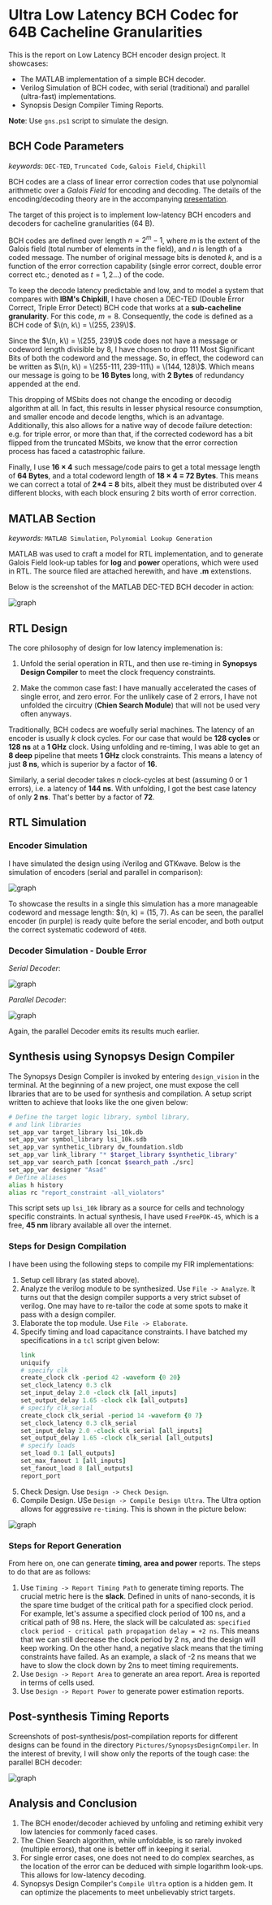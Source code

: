 # Ultra Low Latency BCH Codec for 64B Cacheline Granularities

This is the report on Low Latency BCH encoder design project. It showcases:
- The MATLAB implementation of a simple BCH decoder.
- Verilog Simulation of BCH codec, with serial (traditional) and parallel (ultra-fast) implementations.
- Synopsis Design Compiler Timing Reports.

**Note**: Use `gns.ps1` script to simulate the design.

<h2>BCH Code Parameters</h2>

_keywords_: `DEC-TED`, `Truncated Code`, `Galois Field`, `Chipkill`

BCH codes are a class of linear error correction codes that use polynomial arithmetic over a _Galois Field_ for encoding and decoding. The details of the encoding/decoding theory are in the accompanying [presentation](./presentation.pdf).

The target of this project is to implement low-latency BCH encoders and decoders for cacheline granularities (64 B).

BCH codes are defined over length $n = 2^m - 1$, where $m$ is the extent of the Galois field (total number of elements in the field), and $n$ is length of a coded message. The number of original message bits is denoted $k$, and is a function of the error correction capability (single error correct, double error correct etc.; denoted as $t=1, 2...$) of the code.

To keep the decode latency predictable and low, and to model a system that compares with **IBM's Chipkill**, I have chosen a DEC-TED (Double Error Correct, Triple Error Detect) BCH code that works at a **sub-cacheline granularity**. For this code, $m=8$. Consequently, the code is defined as a BCH code of $\(n, k\) = \(255, 239\)$.

Since the $\(n, k\) = \(255, 239\)$ code does not have a message or codeword length divisible by 8, I have chosen to drop $111$ Most Significant Bits of both the codeword and the message. So, in effect, the codeword can be written as $\(n, k\) = \(255-111, 239-111\) = \(144, 128\)$. Which means our message is going to be **16 Bytes** long, with **2 Bytes** of redundancy appended at the end.

This dropping of MSbits does not change the encoding or decodig algorithm at all. In fact, this results in lesser physical resource consumption, and smaller encode and decode lengths, which is an advantage. Additionally, this also allows for a native way of decode failure detection: e.g. for triple error, or more than that, if the corrected codeword has a bit flipped from the truncated MSbits, we know that the error correction process has faced a catastrophic failure.

Finally, I use **16 × 4** such message/code pairs to get a total message length of **64 Bytes**, and a total codeword length of **18 × 4 = 72 Bytes**. This means we can correct a total of **2*4 = 8** bits, albeit they must be distributed over 4 different blocks, with each block ensuring 2 bits worth of error correction.


<h2>MATLAB Section</h2>

_keywords:_ `MATLAB Simulation`, `Polynomial Lookup Generation`

MATLAB was used to craft a model for RTL implementation, and to generate Galois Field look-up tables for **log** and **power** operations, which were used in RTL. The source filed are attached herewith, and have **.m** extenstions.

Below is the screenshot of the MATLAB DEC-TED BCH decoder in action:

![graph](./Pictures/MATLAB/MatlabSim.PNG)

<h2>RTL Design</h2>

The core philosophy of design for low latency implemenation is:

1. Unfold the serial operation in RTL, and then use re-timing in **Synopsys Design Compiler** to meet the clock frequency constraints.

2. Make the common case fast: I have manually accelerated the cases of single error, and zero error. For the unlikely case of 2 errors, I have not unfolded the circuitry (**Chien Search Module**) that will not be used very often anyways.

Traditionally, BCH codecs are woefully serial machines. The latency of an encoder is usually $k$ clock cycles. For our case that would be **128 cycles** or **128 ns** at a **1 GHz** clock. Using unfolding and re-timing, I was able to get an **8 deep** pipeline that meets **1 GHz** clock constraints. This means a latency of just **8 ns**, which is superior by a factor of **16**.

Similarly, a serial decoder takes $n$ clock-cycles at best (assuming 0 or 1 errors), i.e. a latency of **144 ns**. With unfolding, I got the best case latency of only **2 ns**. That's better by a factor of **72**.

<h2>RTL Simulation</h2>

<h3>Encoder Simulation</h3>

I have simulated the design using iVerilog and GTKwave. Below is the simulation of encoders (serial and parallel in comparison):

![graph](./Pictures/GTKwave/BCHencoder.PNG)

To showcase the results in a single this simulation has a more manageable codeword and message length: $\(n, k\) = \(15, 7\). As can be seen, the parallel encoder (in purple) is ready quite before the serial encoder, and both output the correct systematic codeword of `40E8`.

<h3>Decoder Simulation - Double Error</h3>

_Serial Decoder_:

![graph](./Pictures/GTKwave/BCHdecoder_serial_2Err.PNG)


_Parallel Decoder_:

![graph](./Pictures/GTKwave/BCHdecoder_parallel_2Err.PNG)

Again, the parallel Decoder emits its results much earlier.

<h2>Synthesis using Synopsys Design Compiler</h2>

The Synopsys Design  Compiler is invoked by entering `design_vision` in the terminal. At the beginning of a new project, one must expose the cell libraries that are to be used for synthesis and compilation. A setup script written to achieve that looks like the one given below:

```bash
# Define the target logic library, symbol library,
# and link libraries
set_app_var target_library lsi_10k.db
set_app_var symbol_library lsi_10k.sdb
set_app_var synthetic_library dw_foundation.sldb
set_app_var link_library "* $target_library $synthetic_library"
set_app_var search_path [concat $search_path ./src]
set_app_var designer "Asad"
# Define aliases
alias h history
alias rc "report_constraint -all_violators"
```

This script sets up `lsi_10k` library as a source for cells and technology specific constraints. In actual synthesis, I have used `FreePDK-45`, which is a free, **45 nm** library available all over the internet.

<h3>Steps for Design Compilation</h3>

I have been using the following steps to compile my FIR implementations:

1. Setup cell library (as stated above).
2. Analyze the verilog module to be synthesized. Use `File -> Analyze`. It turns out that the design compiler supports a very strict subset of verilog. One may have to re-tailor the code at some spots to make it pass with a design compiler.
3. Elaborate the top module. Use `File -> Elaborate`.
4. Specify timing and load capacitance constraints. I have batched my specifications in a `tcl` script given below:
   ```tcl
   link
   uniquify
   # specify clk
   create_clock clk -period 42 -waveform {0 20}
   set_clock_latency 0.3 clk
   set_input_delay 2.0 -clock clk [all_inputs]
   set_output_delay 1.65 -clock clk [all_outputs]
   # specify clk_serial
   create_clock clk_serial -period 14 -waveform {0 7}
   set_clock_latency 0.3 clk_serial
   set_input_delay 2.0 -clock clk_serial [all_inputs]
   set_output_delay 1.65 -clock clk_serial [all_outputs]
   # specify loads
   set_load 0.1 [all_outputs]
   set_max_fanout 1 [all_inputs]
   set_fanout_load 8 [all_outputs]
   report_port
   ```
5. Check Design. Use `Design -> Check Design`.
6. Compile Design. USe `Design -> Compile Design Ultra`. The Ultra option allows for aggressive `re-timing`. This is shown in the picture below:

![graph](./Pictures/SynopsisDesignCompiler/retime.PNG)

<h3>Steps for Report Generation</h3>

From here on, one can generate **timing, area and power** reports. The steps to do that are as follows:

1. Use `Timing -> Report Timing Path` to generate timing reports. The crucial metric here is the **slack**. Defined in units of nano-seconds, it is the spare time budget of the critical path for a specified clock period. For example, let's assume a specified clock period of 100 ns, and a critical path of 98 ns. Here, the slack will be calculated as: `specified clock period - critical path propagation delay = +2 ns`. This means that we can still decrease the clock period by 2 ns, and the design will keep working. On the other hand, a negative slack means that the timing constraints have failed. As an example, a slack of -2 ns means that we have to slow the clock down by 2ns to meet timing requirements.
2. Use `Design -> Report Area` to generate an area report. Area is reported in terms of cells used.
3. Use `Design -> Report Power` to generate power estimation reports.

<h2>Post-synthesis Timing Reports</h2>

Screenshots of post-synthesis/post-compilation reports for different designs can be found in the directory `Pictures/SynopsysDesignCompiler`. In the interest of brevity, I will show only the reports of the tough case: the parallel BCH decoder:

![graph](./Pictures/SynopsisDesignCompiler/parallelBCHdecoder_2pipeline.PNG)


<h2>Analysis and Conclusion</h2>

1. The BCH enoder/decoder achieved by unfoling and retiming exhibit very low latencies for commonly faced cases.
2. The Chien Search algorithm, while unfoldable, is so rarely invoked (multiple errors), that one is better off in keeping it serial.
3. For single error cases, one does not need to do complex searches, as the location of the error can be deduced with simple logarithm look-ups. This allows for low-latency decoding.
4. Synopsys Design Compiler's `Compile Ultra` option is a hidden gem. It can optimize the placements to meet unbelievably strict targets.